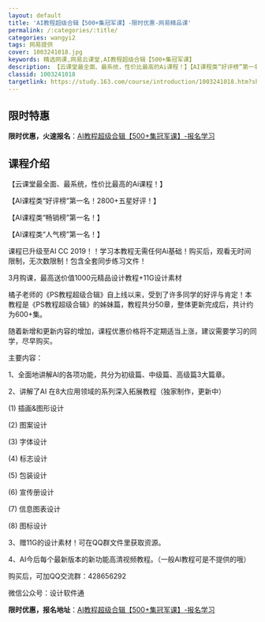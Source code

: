 ```yaml
---
layout: default
title: 'AI教程超级合辑【500+集冠军课】-限时优惠-网易精品课'
permalink: /:categories/:title/
categories: wangyi2
tags: 网易提供
cover: 1003241018.jpg
keywords: 精选网课,网易云课堂,AI教程超级合辑【500+集冠军课】
description: 【云课堂最全面、最系统，性价比最高的Ai课程！】【AI课程类“好评榜”第一名！2800+五星好评！】【AI课程类“畅销榜
classid: 1003241018
targetlink: https://study.163.com/course/introduction/1003241018.htm?share=1&shareId=1025206652&utm_campaign=share&utm_medium=iphoneShare&utm_source=&utm_u=1025206652
---
```


## 限时特惠

**限时优惠，火速报名**：[AI教程超级合辑【500+集冠军课】-报名学习](https://study.163.com/course/introduction/1003241018.htm?share=1&shareId=1025206652&utm_campaign=share&utm_medium=iphoneShare&utm_source=&utm_u=1025206652)

## 课程介绍

【云课堂最全面、最系统，性价比最高的Ai课程！】

【AI课程类“好评榜”第一名！2800+五星好评！】

【AI课程类“畅销榜”第一名！】

【AI课程类“人气榜”第一名！】



课程已升级至AI CC 2019！！学习本教程无需任何Ai基础！购买后，观看无时间限制，无次数限制！包含全套同步练习文件！



3月购课，最高送价值1000元精品设计教程+11G设计素材



橘子老师的《PS教程超级合辑》自上线以来，受到了许多同学的好评与肯定！本教程是《PS教程超级合辑》的姊妹篇，教程共分50章，整体更新完成后，共计约为600+集。



随着新增和更新内容的增加，课程优惠价格将不定期适当上涨，建议需要学习的同学，尽早购买。

 

主要内容：

1、全面地讲解AI的各项功能，共分为初级篇、中级篇、高级篇3大篇章。

2、讲解了AI 在8大应用领域的系列深入拓展教程（独家制作，更新中）

(1) 插画&图形设计 

(2) 图案设计 

(3) 字体设计

(4) 标志设计

(5) 包装设计

(6) 宣传册设计

(7) 信息图表设计

(8) 图标设计

3、赠11G的设计素材！可在QQ群文件里获取资源。

4、AI今后每个最新版本的新功能高清视频教程。（一般AI教程可是不提供的哦）



购买后，可加QQ交流群：428656292

微信公众号：设计软件通

**限时优惠，报名地址**：[AI教程超级合辑【500+集冠军课】-报名学习](https://study.163.com/course/introduction/1003241018.htm?share=1&shareId=1025206652&utm_campaign=share&utm_medium=iphoneShare&utm_source=&utm_u=1025206652)

